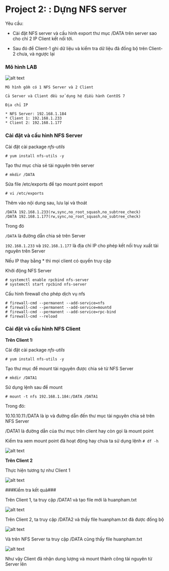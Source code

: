 # Project 2: : Dựng NFS server

Yêu cầu:

* Cài đặt NFS server và cấu hình export thư mục /DATA trên server sao cho chỉ 2 IP Client kết nối tới.

* Sau đó để Client-1 ghi dữ liệu và kiểm tra dữ liệu đã đồng bộ trên Client-2 chưa, và ngược lại

### Mô hình LAB ###

![alt text](https://s3-ap-southeast-1.amazonaws.com/kipalog.com/xg5bstojgj_Untitled-1.jpg)

```
Mô hình gồm có 1 NFS Server và 2 Client

Cả Server và Client đều sử dụng hệ điều hành CentOS 7

Địa chỉ IP

* NFS Server: 192.168.1.184
* Client 1: 192.168.1.233
* Client 2: 192.168.1.177
```
### Cài đặt và cấu hình NFS Server ###

Cài đặt cài package *nfs-utils*

` # yum install nfs-utils -y `

Tạo thư mục chia sẻ tài nguyên trên server

` # mkdir /DATA `

Sửa file /etc/exports để tạo mount point export

` # vi /etc/exports `

Thêm vào nội dung sau, lưu lại và thoát
```
/DATA 192.168.1.233(rw,sync,no_root_squash,no_subtree_check)
/DATA 192.168.1.177(rw,sync,no_root_squash,no_subtree_check) 
```
Trong đó

` /DATA ` là đường dẫn chia sẻ trên Server

` 192.168.1.233 ` và ` 192.168.1.177 ` là địa chỉ IP cho phép kết nối truy xuất tài nguyên trên Server

Nếu IP thay bằng * thì mọi client có quyền truy cập

Khởi động NFS Server
```
# systemctl enable rpcbind nfs-server
# systemctl start rpcbind nfs-server
```
Cấu hình firewall cho phép dịch vụ nfs
```
# firewall-cmd --permanent --add-service=nfs
# firewall-cmd --permanent --add-service=mountd
# firewall-cmd --permanent --add-service=rpc-bind
# firewall-cmd --reload
```
### Cài đặt và cấu hình NFS Client ###

**Trên Client 1:**

Cài đặt cài package *nfs-utils*

` # yum install nfs-utils -y `

Tạo thư mục để mount tài nguyên được chia sẻ từ NFS Server

` # mkdir /DATA1 `

Sử dụng lệnh sau để mount

` # mount -t nfs 192.168.1.184:/DATA /DATA1 `

Trong đó:

10.10.10.11:/DATA là ip và đường dẫn đến thư mục tài nguyên chia sẻ trên NFS Server

/DATA1 là đường dẫn của thư mục trên client hay còn gọi là mount point

Kiểm tra xem mount point đã hoạt động hay chưa ta sử dụng lệnh ` # df -h `

![alt text](https://s3-ap-southeast-1.amazonaws.com/kipalog.com/9f6xv128z1_Screenshot%202021-10-07%20142921.png)

**Trên Client 2**

Thực hiện tương tự như Client 1

![alt text](https://s3-ap-southeast-1.amazonaws.com/kipalog.com/timzfhcki3_Screenshot%202021-10-07%20143010.png)

###Kiểm tra kết quả###

Trên Client 1, ta truy cập /DATA1 và tạo file mới là huanpham.txt

![alt text](https://s3-ap-southeast-1.amazonaws.com/kipalog.com/ys03am2j3d_Screenshot%202021-10-07%20144445.png)

Trên Client 2, ta truy cập /DATA2 và thấy file huanpham.txt đã được đồng bộ

![alt text](https://s3-ap-southeast-1.amazonaws.com/kipalog.com/orau8n9le4_Screenshot%202021-10-07%20144526.png)

Và trên NFS Server ta truy cập /DATA cũng thấy file huanpham.txt

![alt text](https://s3-ap-southeast-1.amazonaws.com/kipalog.com/atcs4ikh0d_Screenshot%202021-10-07%20144639.png)

Như vậy Client đã nhận dung lượng và mount thành công tài nguyên từ Server lên
